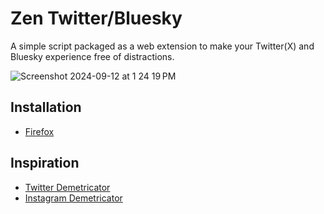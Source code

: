 # Zen Twitter/Bluesky

A simple script packaged as a web extension to make your Twitter(X) and Bluesky experience free of distractions.

![Screenshot 2024-09-12 at 1 24 19 PM](https://github.com/user-attachments/assets/639b53e6-6e34-4386-9243-661b3de6f674)

## Installation

- [Firefox](https://addons.mozilla.org/en-US/firefox/addon/zen-twitter/)

## Inspiration

- [Twitter Demetricator](https://bengrosser.com/projects/twitter-demetricator/)
- [Instagram Demetricator](https://bengrosser.com/projects/instagram-demetricator/)
